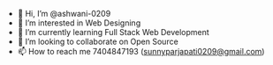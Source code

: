 - 👋 Hi, I’m @ashwani-0209
- 👀 I’m interested in Web Designing
- 🌱 I’m currently learning Full Stack Web Development
- 💞️ I’m looking to collaborate on Open Source
- 📫 How to reach me 7404847193 (sunnyparjapati0209@gmail.com)

<!---
ashwani-0209/ashwani-0209 is a ✨ special ✨ repository because its `README.md` (this file) appears on your GitHub profile.
You can click the Preview link to take a look at your changes.
--->
